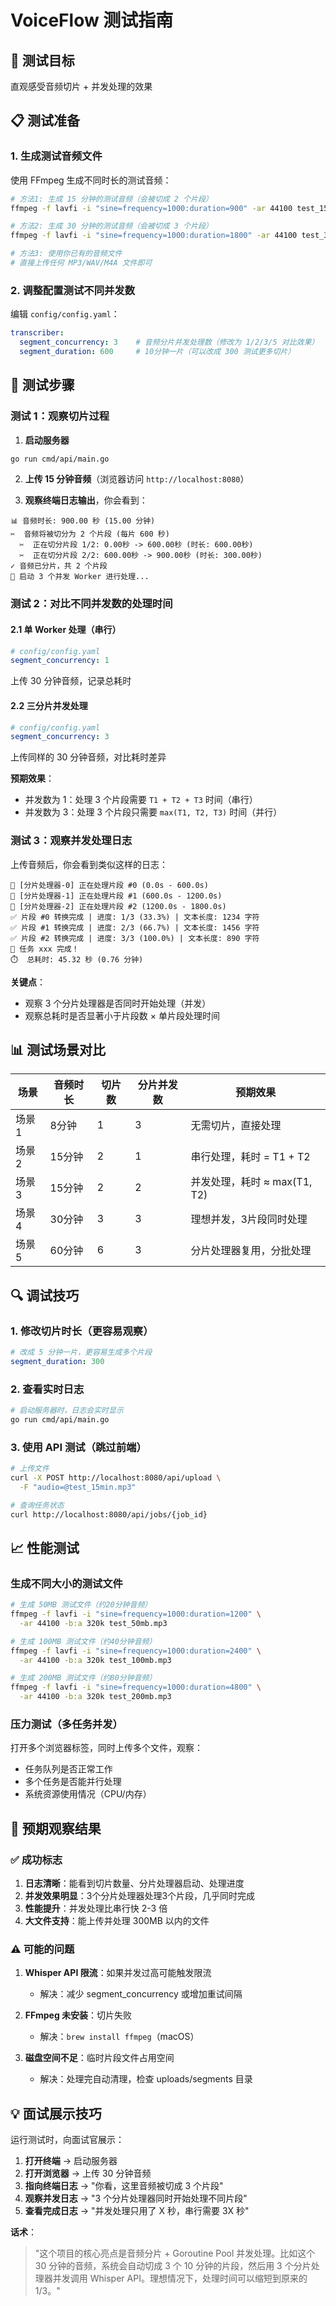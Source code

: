 # VoiceFlow 测试指南

## 🎯 测试目标

直观感受音频切片 + 并发处理的效果

## 📋 测试准备

### 1. 生成测试音频文件

使用 FFmpeg 生成不同时长的测试音频：

```bash
# 方法1: 生成 15 分钟的测试音频（会被切成 2 个片段）
ffmpeg -f lavfi -i "sine=frequency=1000:duration=900" -ar 44100 test_15min.mp3

# 方法2: 生成 30 分钟的测试音频（会被切成 3 个片段）
ffmpeg -f lavfi -i "sine=frequency=1000:duration=1800" -ar 44100 test_30min.mp3

# 方法3: 使用你已有的音频文件
# 直接上传任何 MP3/WAV/M4A 文件即可
```

### 2. 调整配置测试不同并发数

编辑 `config/config.yaml`：

```yaml
transcriber:
  segment_concurrency: 3    # 音频分片并发处理数（修改为 1/2/3/5 对比效果）
  segment_duration: 600     # 10分钟一片（可以改成 300 测试更多切片）
```

## 🚀 测试步骤

### 测试 1：观察切片过程

1. **启动服务器**
```bash
go run cmd/api/main.go
```

2. **上传 15 分钟音频**（浏览器访问 `http://localhost:8080`）

3. **观察终端日志输出**，你会看到：

```
📊 音频时长: 900.00 秒 (15.00 分钟)
✂️  音频将被切分为 2 个片段 (每片 600 秒)
  ✂️  正在切分片段 1/2: 0.00秒 -> 600.00秒 (时长: 600.00秒)
  ✂️  正在切分片段 2/2: 600.00秒 -> 900.00秒 (时长: 300.00秒)
✓ 音频已分片，共 2 个片段
🚀 启动 3 个并发 Worker 进行处理...
```

### 测试 2：对比不同并发数的处理时间

#### 2.1 单 Worker 处理（串行）

```yaml
# config/config.yaml
segment_concurrency: 1
```

上传 30 分钟音频，记录总耗时

#### 2.2 三分片并发处理

```yaml
# config/config.yaml
segment_concurrency: 3
```

上传同样的 30 分钟音频，对比耗时差异

**预期效果**：
- 并发数为 1：处理 3 个片段需要 `T1 + T2 + T3` 时间（串行）
- 并发数为 3：处理 3 个片段只需要 `max(T1, T2, T3)` 时间（并行）

### 测试 3：观察并发处理日志

上传音频后，你会看到类似这样的日志：

```
🔄 [分片处理器-0] 正在处理片段 #0 (0.0s - 600.0s)
🔄 [分片处理器-1] 正在处理片段 #1 (600.0s - 1200.0s)
🔄 [分片处理器-2] 正在处理片段 #2 (1200.0s - 1800.0s)
✅ 片段 #0 转换完成 | 进度: 1/3 (33.3%) | 文本长度: 1234 字符
✅ 片段 #1 转换完成 | 进度: 2/3 (66.7%) | 文本长度: 1456 字符
✅ 片段 #2 转换完成 | 进度: 3/3 (100.0%) | 文本长度: 890 字符
🎉 任务 xxx 完成！
⏱️  总耗时: 45.32 秒 (0.76 分钟)
```

**关键点**：
- 观察 3 个分片处理器是否同时开始处理（并发）
- 观察总耗时是否显著小于片段数 × 单片段处理时间

## 📊 测试场景对比

| 场景 | 音频时长 | 切片数 | 分片并发数 | 预期效果 |
|------|---------|--------|----------|---------|
| 场景1 | 8分钟 | 1 | 3 | 无需切片，直接处理 |
| 场景2 | 15分钟 | 2 | 1 | 串行处理，耗时 = T1 + T2 |
| 场景3 | 15分钟 | 2 | 2 | 并发处理，耗时 ≈ max(T1, T2) |
| 场景4 | 30分钟 | 3 | 3 | 理想并发，3片段同时处理 |
| 场景5 | 60分钟 | 6 | 3 | 分片处理器复用，分批处理 |

## 🔍 调试技巧

### 1. 修改切片时长（更容易观察）

```yaml
# 改成 5 分钟一片，更容易生成多个片段
segment_duration: 300
```

### 2. 查看实时日志

```bash
# 启动服务器时，日志会实时显示
go run cmd/api/main.go
```

### 3. 使用 API 测试（跳过前端）

```bash
# 上传文件
curl -X POST http://localhost:8080/api/upload \
  -F "audio=@test_15min.mp3"

# 查询任务状态
curl http://localhost:8080/api/jobs/{job_id}
```

## 📈 性能测试

### 生成不同大小的测试文件

```bash
# 生成 50MB 测试文件（约20分钟音频）
ffmpeg -f lavfi -i "sine=frequency=1000:duration=1200" \
  -ar 44100 -b:a 320k test_50mb.mp3

# 生成 100MB 测试文件（约40分钟音频）
ffmpeg -f lavfi -i "sine=frequency=1000:duration=2400" \
  -ar 44100 -b:a 320k test_100mb.mp3

# 生成 200MB 测试文件（约80分钟音频）
ffmpeg -f lavfi -i "sine=frequency=1000:duration=4800" \
  -ar 44100 -b:a 320k test_200mb.mp3
```

### 压力测试（多任务并发）

打开多个浏览器标签，同时上传多个文件，观察：
- 任务队列是否正常工作
- 多个任务是否能并行处理
- 系统资源使用情况（CPU/内存）

## 🎯 预期观察结果

### ✅ 成功标志

1. **日志清晰**：能看到切片数量、分片处理器启动、处理进度
2. **并发效果明显**：3个分片处理器处理3个片段，几乎同时完成
3. **性能提升**：并发处理比串行快 2-3 倍
4. **大文件支持**：能上传并处理 300MB 以内的文件

### ⚠️ 可能的问题

1. **Whisper API 限流**：如果并发过高可能触发限流
   - 解决：减少 segment_concurrency 或增加重试间隔

2. **FFmpeg 未安装**：切片失败
   - 解决：`brew install ffmpeg`（macOS）

3. **磁盘空间不足**：临时片段文件占用空间
   - 解决：处理完自动清理，检查 uploads/segments 目录

## 💡 面试展示技巧

运行测试时，向面试官展示：

1. **打开终端** → 启动服务器
2. **打开浏览器** → 上传 30 分钟音频
3. **指向终端日志** → "你看，这里音频被切成 3 个片段"
4. **观察并发日志** → "3 个分片处理器同时开始处理不同片段"
5. **查看完成日志** → "并发处理只用了 X 秒，串行需要 3X 秒"

**话术**：
> "这个项目的核心亮点是音频分片 + Goroutine Pool 并发处理。比如这个 30 分钟的音频，系统会自动切成 3 个 10 分钟的片段，然后用 3 个分片处理器并发调用 Whisper API。理想情况下，处理时间可以缩短到原来的 1/3。"
